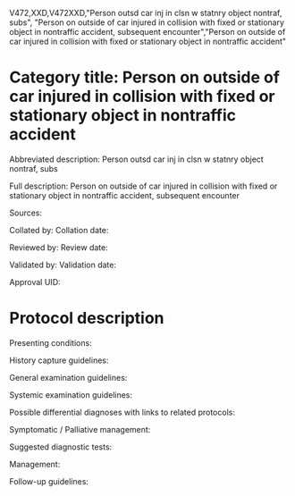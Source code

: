 V472,XXD,V472XXD,"Person outsd car inj in clsn w statnry object nontraf, subs", "Person on outside of car injured in collision with fixed or stationary object in nontraffic accident, subsequent encounter","Person on outside of car injured in collision with fixed or stationary object in nontraffic accident"
# Category title: Person on outside of car injured in collision with fixed or stationary object in nontraffic accident

Abbreviated description: Person outsd car inj in clsn w statnry object nontraf, subs

Full description: Person on outside of car injured in collision with fixed or stationary object in nontraffic accident, subsequent encounter

Sources:

Collated by:
Collation date:

Reviewed by:
Review date:

Validated by:
Validation date:

Approval UID:

# Protocol description

Presenting conditions:

History capture guidelines:

General examination guidelines:

Systemic examination guidelines:

Possible differential diagnoses with links to related protocols:

Symptomatic / Palliative management:

Suggested diagnostic tests:

Management:

Follow-up guidelines:
